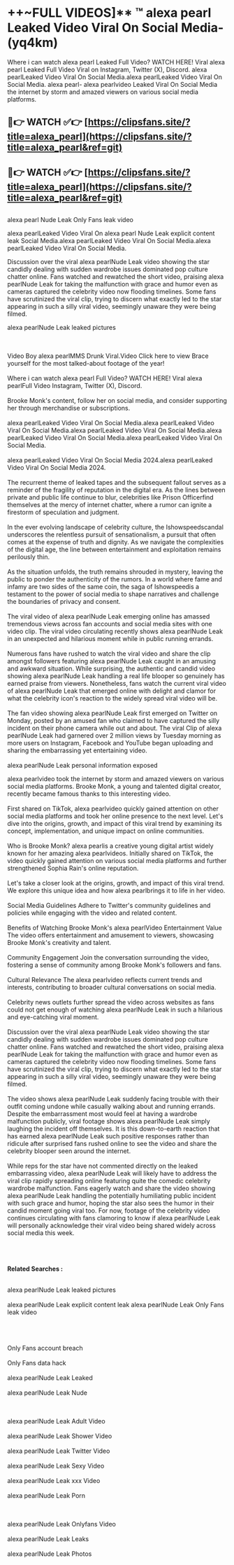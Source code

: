 #  ++~FULL VIDEOS]** ™ alexa pearl Leaked Video Viral On Social Media- (yq4km)

Where i can watch alexa pearl Leaked Full Video? WATCH HERE! Viral alexa pearl Leaked Full Video Viral on Instagram, Twitter (X), Discord.
alexa pearlLeaked Video Viral On Social Media.alexa pearlLeaked Video Viral On Social Media.
alexa pearl- alexa pearlvideo Leaked Viral On Social Media the internet by storm and amazed viewers on various social media platforms.



## 🔴👉 WATCH ✅👉 [https://clipsfans.site/?title=alexa_pearl](https://clipsfans.site/?title=alexa_pearl&ref=git)


## 🔴👉 WATCH ✅👉 [https://clipsfans.site/?title=alexa_pearl](https://clipsfans.site/?title=alexa_pearl&ref=git)
##


alexa pearl Nude Leak Only Fans leak video 


alexa pearlLeaked Video Viral On  alexa pearl Nude Leak explicit content leak Social Media.alexa pearlLeaked Video Viral On Social Media.alexa pearlLeaked Video Viral On Social Media.



Discussion over the viral alexa pearlNude Leak video showing the star candidly dealing with sudden wardrobe issues dominated pop culture chatter online. Fans watched and rewatched the short video, praising alexa pearlNude Leak for taking the malfunction with grace and humor even as cameras captured the celebrity video now flooding timelines. Some fans have scrutinized the viral clip, trying to discern what exactly led to the star appearing in such a silly viral video, seemingly unaware they were being filmed.


alexa pearlNude Leak leaked pictures


  <br>

  <br>
Video Boy alexa pearlMMS Drunk Viral.Video Click here to view Brace yourself for the most talked-about footage of the year!
<br><br>
Where i can watch alexa pearl Full Video? WATCH HERE! Viral alexa pearlFull Video Instagram, Twitter (X), Discord.
<br><br>
Brooke Monk's content, follow her on social media, and consider supporting her through merchandise or subscriptions.
<br><br>
alexa pearlLeaked Video Viral On Social Media.alexa pearlLeaked Video Viral On Social Media.alexa pearlLeaked Video Viral On Social Media.alexa pearlLeaked Video Viral On Social Media.alexa pearlLeaked Video Viral On Social Media.
<br><br>
alexa pearlLeaked Video Viral On Social Media 2024.alexa pearlLeaked Video Viral On Social Media 2024.
<br><br>
The recurrent theme of leaked tapes and the subsequent fallout serves as a reminder of the fragility of reputation in the digital era. As the lines between private and public life continue to blur, celebrities like Prison Officerfind themselves at the mercy of internet chatter, where a rumor can ignite a firestorm of speculation and judgment.
<br><br>
In the ever evolving landscape of celebrity culture, the Ishowspeedscandal underscores the relentless pursuit of sensationalism, a pursuit that often comes at the expense of truth and dignity. As we navigate the complexities of the digital age, the line between entertainment and exploitation remains perilously thin.
<br><br>
As the situation unfolds, the truth remains shrouded in mystery, leaving the public to ponder the authenticity of the rumors. In a world where fame and infamy are two sides of the same coin, the saga of Ishowspeedis a testament to the power of social media to shape narratives and challenge the boundaries of privacy and consent.
<br><br>
The viral video of alexa pearlNude Leak emerging online has amassed tremendous views across fan accounts and social media sites with one video clip. The viral video circulating recently shows alexa pearlNude Leak in an unexpected and hilarious moment while in public running errands.
<br><br>
Numerous fans have rushed to watch the viral video and share the clip amongst followers featuring alexa pearlNude Leak caught in an amusing and awkward situation. While surprising, the authentic and candid video showing alexa pearlNude Leak handling a real life blooper so genuinely has earned praise from viewers. Nonetheless, fans watch the current viral video of alexa pearlNude Leak that emerged online with delight and clamor for what the celebrity icon's reaction to the widely spread viral video will be.
<br><br>
The fan video showing alexa pearlNude Leak first emerged on Twitter on Monday, posted by an amused fan who claimed to have captured the silly incident on their phone camera while out and about. The viral Clip of alexa pearlNude Leak had garnered over 2 million views by Tuesday morning as more users on Instagram, Facebook and YouTube began uploading and sharing the embarrassing yet entertaining video.
<br><br>
alexa pearlNude Leak personal information exposed

alexa pearlvideo took the internet by storm and amazed viewers on various social media platforms. Brooke Monk, a young and talented digital creator, recently became famous thanks to this interesting video.
<br><br>
First shared on TikTok, alexa pearlvideo quickly gained attention on other social media platforms and took her online presence to the next level. Let's dive into the origins, growth, and impact of this viral trend by examining its concept, implementation, and unique impact on online communities.
<br><br>
Who is Brooke Monk? alexa pearlis a creative young digital artist widely known for her amazing alexa pearlvideos. Initially shared on TikTok, the video quickly gained attention on various social media platforms and further strengthened Sophia Rain's online reputation.
<br><br>
Let's take a closer look at the origins, growth, and impact of this viral trend. We explore this unique idea and how alexa pearlbrings it to life in her video.
<br><br>
Social Media Guidelines Adhere to Twitter's community guidelines and policies while engaging with the video and related content.
<br><br>
Benefits of Watching Brooke Monk's alexa pearlVideo Entertainment Value The video offers entertainment and amusement to viewers, showcasing Brooke Monk's creativity and talent.
<br><br>
Community Engagement Join the conversation surrounding the video, fostering a sense of community among Brooke Monk's followers and fans.
<br><br>
Cultural Relevance The alexa pearlvideo reflects current trends and interests, contributing to broader cultural conversations on social media.
<br><br>
Celebrity news outlets further spread the video across websites as fans could not get enough of watching alexa pearlNude Leak in such a hilarious and eye-catching viral moment.
<br><br>
Discussion over the viral alexa pearlNude Leak video showing the star candidly dealing with sudden wardrobe issues dominated pop culture chatter online. Fans watched and rewatched the short video, praising alexa pearlNude Leak for taking the malfunction with grace and humor even as cameras captured the celebrity video now flooding timelines. Some fans have scrutinized the viral clip, trying to discern what exactly led to the star appearing in such a silly viral video, seemingly unaware they were being filmed.
<br><br>
The video shows alexa pearlNude Leak suddenly facing trouble with their outfit coming undone while casually walking about and running errands. Despite the embarrassment most would feel at having a wardrobe malfunction publicly, viral footage shows alexa pearlNude Leak simply laughing the incident off themselves. It is this down-to-earth reaction that has earned alexa pearlNude Leak such positive responses rather than ridicule after surprised fans rushed online to see the video and share the celebrity blooper seen around the internet.
<br><br>
While reps for the star have not commented directly on the leaked embarrassing video, alexa pearlNude Leak will likely have to address the viral clip rapidly spreading online featuring quite the comedic celebrity wardrobe malfunction. Fans eagerly watch and share the video showing alexa pearlNude Leak handling the potentially humiliating public incident with such grace and humor, hoping the star also sees the humor in their candid moment going viral too. For now, footage of the celebrity video continues circulating with fans clamoring to know if alexa pearlNude Leak will personally acknowledge their viral video being shared widely across social media this week.
<br><br>

<br><br>
<strong>Related Searches :</strong>
<br><br>

alexa pearlNude Leak leaked pictures
<br><br>
alexa pearlNude Leak explicit content leak
alexa pearlNude Leak Only Fans leak video
<br><br>

<br><br>
Only Fans account breach
<br><br>
Only Fans data hack
<br><br>
alexa pearlNude Leak Leaked
<br><br>
alexa pearlNude Leak Nude

<br><br>
alexa pearlNude Leak Adult Video
<br><br>
alexa pearlNude Leak Shower Video
<br><br>
alexa pearlNude Leak Twitter Video
<br><br>
alexa pearlNude Leak Sexy Video
<br><br>
alexa pearlNude Leak xxx Video
<br><br>
alexa pearlNude Leak Porn

<br><br>
alexa pearlNude Leak Onlyfans Video
<br><br>
alexa pearlNude Leak Leaks
<br><br>
alexa pearlNude Leak Photos